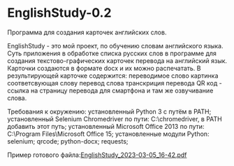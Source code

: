 # EnglishStudy-0.2
Программа для создания карточек английских слов.

EnglishStudy - это мой проект, по обучению словам английского языка. 
Суть приложения в обработке списка русских слов в программе для создания текстово-графических карточек перевода на английский язык. Карточки создаются в формате docx и их можно распечатать. 
В результирующей карточке содержится:
  переводимое слово
  картинка соответсвующая слову
  перевод слова
  транскриция перевода
  QR код - ссылка на страницу перевода для смартфона и там же озвучивание слова.

Требования к окружению:
установленный Python 3 с путём в PATH;
установленный Selenium Chromedriver по пути: C:\chromedriver, в PATH добавить этот путь;
установленный Microsoft Office 2013 по пути: C:\Program Files\Microsoft Office 15\;
установленные модули Python:
  selenium;
  qrcode;
  python-docx;
  requests;
  
Пример готового файла:[EnglishStudy_2023-03-05_16-42.pdf](https://github.com/PetroffSky/EnglishStudy-0.2/files/10987548/EnglishStudy_2023-03-05_16-42.pdf)
